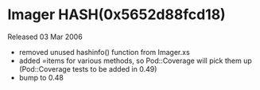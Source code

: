 # Imager HASH(0x5652d88fcd18)

Released 03 Mar 2006

- removed unused hashinfo() function from Imager.xs
- added =items for various methods, so Pod::Coverage will pick them up  (Pod::Coverage tests to be added in 0.49)
- bump to 0.48